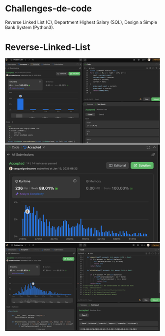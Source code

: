 # Challenges-de-code
Reverse Linked List (C), Department Highest Salary (SQL), Design a Simple Bank System (Python3).
# Reverse-Linked-List
![Department Highest Salary Image](images/revlinkedlist.png)
![Department Highest Salary Image](images/salary.png)
![Department Highest Salary Image](images/bank.png)
